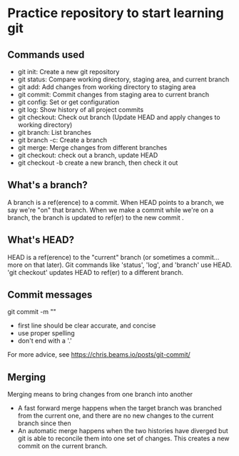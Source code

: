# Practice repository to start learning git

## Commands used

- git init: Create a new git repository
- git status: Compare working directory, staging area, and current branch
- git add: Add changes from working directory to staging area
- git commit: Commit changes from staging area to current branch
- git config: Set or get configuration
- git log: Show history of all project commits
- git checkout: Check out branch (Update HEAD and apply changes to working
  directory)
- git branch: List branches
- git branch -c: Create a branch
- git merge: Merge changes from different branches
- git checkout: check out a branch, update HEAD
- git checkout -b create a new branch, then check it out

## What's a branch?

A branch is a ref(erence) to a commit. When HEAD points to a
branch, we say we're "on" that branch. When we make a commit
while we're on a branch, the branch is updated to ref(er) to the
new commit .

## What's HEAD?

HEAD is a ref(erence) to the "current" branch (or sometimes a commit...
more on that later). Git commands like 'status', 'log', and 'branch'
use HEAD. 'git checkout' updates HEAD to ref(er) to a different branch.

## Commit messages

git commit -m "<message>"

- first line should be clear accurate, and concise
- use proper spelling
- don't end with a '.'

For more advice, see https://chris.beams.io/posts/git-commit/

## Merging

Merging means to bring changes from one branch into another

- A fast forward merge happens when the target branch was branched from the current one,
  and there are no new changes to the current branch since then
- An automatic merge happens when the two histories have diverged but git is able to
  reconcile them into one set of changes. This creates a new commit on the current branch.
